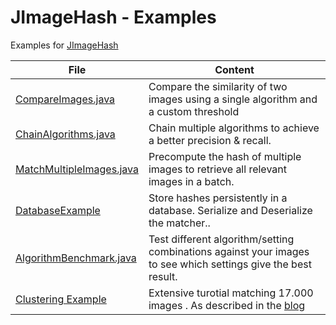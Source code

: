 # JImageHash - Examples


Examples for [JImageHash](https://github.com/KilianB/JImageHash)

 File | Content 
--- | --- 
[CompareImages.java](src/main/java/dev/brachtendorf/jimagehash_examples/CompareImages.java) | Compare the similarity of two images using a single algorithm and a custom threshold
[ChainAlgorithms.java](src/main/java/dev/brachtendorf/jimagehash_examples/ChainAlgorithms.java) | Chain multiple algorithms to achieve a better precision & recall.
[MatchMultipleImages.java](src/main/java/dev/brachtendorf/jimagehash_examples/MatchMultipleImages.java) | Precompute the hash of multiple images to retrieve all relevant images in a batch.
[DatabaseExample](src/main/java/dev/brachtendorf/jimagehash_examples/DatabaseExample.java) | Store hashes persistently in a database. Serialize and Deserialize the matcher..
[AlgorithmBenchmark.java](src/main/java/dev/brachtendorf/jimagehash_examples/AlgorithmBenchmark.java) | Test different algorithm/setting combinations against your images to see which settings give the best result.
[Clustering Example](src/main/java/dev/brachtendorf/jimagehash_examples/nineGagDuplicateDetectionAndMemeCategorize) | Extensive turotial matching 17.000 images . As described in the [blog](https://medium.com/@kilian.brachtendorf_83099/getting-tired-of-re-uploads-4a4f88908d52)